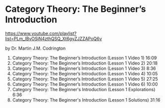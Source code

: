 # Category Theory: The Beginner’s Introduction

https://www.youtube.com/playlist?list=PLm_IBvOSjN4zthQSQ_Xt6gyZJZZAPoQ6v

by Dr. Martin J.M. Codrington

1. Category Theory: The Beginner’s Introduction (Lesson 1 Video 1) 16:09
2. Category Theory: The Beginner’s Introduction (Lesson 1 Video 2) 20:18
3. Category Theory: The Beginner’s Introduction (Lesson 1 Video 3) 8:36
4. Category Theory: The Beginner’s Introduction (Lesson 1 Video 4) 10:05
5. Category Theory: The Beginner’s Introduction (Lesson 1 Video 5) 27:25
6. Category Theory: The Beginner’s Introduction (Lesson 1 Video 6) 10:00
7. Category Theory: The Beginner's Introduction (Lesson 1 Explorations) 6:36
8. Category Theory: The Beginner's Introduction (Lesson 1 Solutions) 31:16
